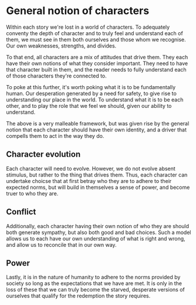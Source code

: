 # General notion of characters

Within each story we're lost in a world of characters. To adequately conventy the depth of character and to truly
feel and understand each of them, we must see in them both ourselves and those whom we recognise. Our own weaknesses,
strengths, and divides.

To that end, all characters are a mix of attitudes that drive them. They each have their own notions of what they consider
important. They need to have that character built in them, and the reader needs to fully understand each of those
characters they're connected to.

To poke at this further, it's worth poking what it is to be fundamentally human. Our desperation generated by a need
for safety, to give rise to understanding our place in the world. To understand what it is to be each other, and to
play the role that we feel we should, given our ability to understand.

The above is a very malleable framework, but was given rise by the general notion that each character should have their
own identity, and a driver that compells them to act in the way they do.

## Character evolution

Each character will need to evolve. However, we do not evolve absent stimulus, but rather to the thing that drives
them. Thus, each character can undertake choicse that at first betray who they are to adhere to their expected
norms, but will build in themselves a sense of power, and become truer to who they are.

## Conflict

Additionally, each character having their own notion of who they are should both generate sympathy, but also both
good and bad choices. Such a model allows us to each have our own understanding of what is right and wrong, and allow
us to reconcile that in our own way.

## Power

Lastly, it is in the nature of humanity to adhere to the norms provided by society so long as the expectations that
we have are met. It is only in the loss of these that we can truly become the starved, desperate versions of ourselves
that qualify for the redemption the story requires.

